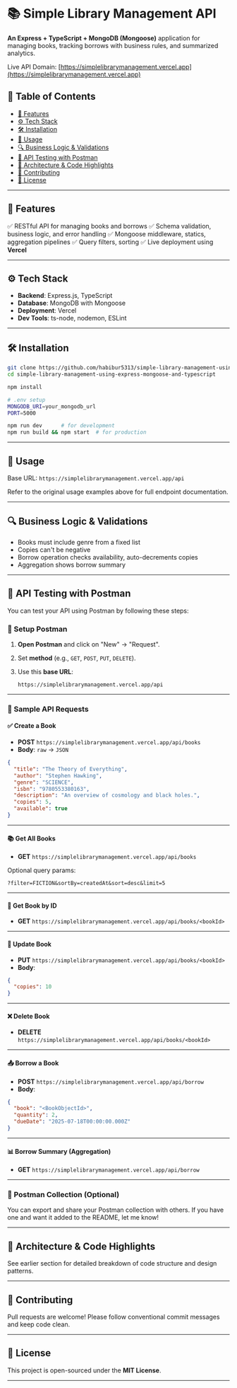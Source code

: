 # 📚 Simple Library Management API

**An Express + TypeScript + MongoDB (Mongoose)** application for managing books, tracking borrows with business rules, and summarized analytics.

Live API Domain: [https://simplelibrarymanagement.vercel.app](https://simplelibrarymanagement.vercel.app)

## 📌 Table of Contents

* [🚀 Features](#-features)
* [⚙️ Tech Stack](#️-tech-stack)
* [🛠️ Installation](#️-installation)
* [🚴 Usage](#️-usage)
* [🔍 Business Logic & Validations](#-business-logic--validations)
* [🧪 API Testing with Postman](#-api-testing-with-postman)
* [🧩 Architecture & Code Highlights](#-architecture--code-highlights)
* [👥 Contributing](#-contributing)
* [📄 License](#-license)

---

## 🚀 Features

✅ RESTful API for managing books and borrows
✅ Schema validation, business logic, and error handling
✅ Mongoose middleware, statics, aggregation pipelines
✅ Query filters, sorting
✅ Live deployment using **Vercel**

---

## ⚙️ Tech Stack

* **Backend**: Express.js, TypeScript
* **Database**: MongoDB with Mongoose
* **Deployment**: Vercel
* **Dev Tools**: ts-node, nodemon, ESLint

---

## 🛠️ Installation

```bash
git clone https://github.com/habibur5313/simple-library-management-using-express-mongoose-and-typescript.git
cd simple-library-management-using-express-mongoose-and-typescript

npm install

# .env setup
MONGODB_URI=your_mongodb_url
PORT=5000

npm run dev      # for development
npm run build && npm start  # for production
```

---

## 🚴 Usage

Base URL: `https://simplelibrarymanagement.vercel.app/api`

Refer to the original usage examples above for full endpoint documentation.

---

## 🔍 Business Logic & Validations

* Books must include genre from a fixed list
* Copies can't be negative
* Borrow operation checks availability, auto-decrements copies
* Aggregation shows borrow summary

---

## 🧪 API Testing with Postman

You can test your API using Postman by following these steps:

### 🔧 Setup Postman

1. **Open Postman** and click on "New" → "Request".
2. Set **method** (e.g., `GET`, `POST`, `PUT`, `DELETE`).
3. Use this **base URL**:

   ```
   https://simplelibrarymanagement.vercel.app/api
   ```

---

### 📘 Sample API Requests

#### ✅ Create a Book

* **POST** `https://simplelibrarymanagement.vercel.app/api/books`
* **Body**: `raw` → `JSON`

```json
{
  "title": "The Theory of Everything",
  "author": "Stephen Hawking",
  "genre": "SCIENCE",
  "isbn": "9780553380163",
  "description": "An overview of cosmology and black holes.",
  "copies": 5,
  "available": true
}
```

---

#### 📚 Get All Books

* **GET** `https://simplelibrarymanagement.vercel.app/api/books`

Optional query params:

```
?filter=FICTION&sortBy=createdAt&sort=desc&limit=5
```

---

#### 📖 Get Book by ID

* **GET**
  `https://simplelibrarymanagement.vercel.app/api/books/<bookId>`

---

#### 📝 Update Book

* **PUT**
  `https://simplelibrarymanagement.vercel.app/api/books/<bookId>`
* **Body**:

```json
{
  "copies": 10
}
```

---

#### ❌ Delete Book

* **DELETE**
  `https://simplelibrarymanagement.vercel.app/api/books/<bookId>`

---

#### 📤 Borrow a Book

* **POST**
  `https://simplelibrarymanagement.vercel.app/api/borrow`
* **Body**:

```json
{
  "book": "<BookObjectId>",
  "quantity": 2,
  "dueDate": "2025-07-18T00:00:00.000Z"
}
```

---

#### 📊 Borrow Summary (Aggregation)

* **GET**
  `https://simplelibrarymanagement.vercel.app/api/borrow`

---

### 📁 Postman Collection (Optional)

You can export and share your Postman collection with others. If you have one and want it added to the README, let me know!

---

## 🧩 Architecture & Code Highlights

See earlier section for detailed breakdown of code structure and design patterns.

---

## 👥 Contributing

Pull requests are welcome! Please follow conventional commit messages and keep code clean.

---

## 📄 License

This project is open-sourced under the **MIT License**.

---


